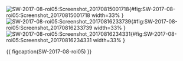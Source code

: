 <!-- MDFIGINCLUDE(SW-2017-08-roi05) -->
<div id="fig:SW-2017-08-roi05">

![SW-2017-08-roi05:Screenshot_20170815001718](img/SW-2017-08-roi05/Screenshot_20170815001718.png){#fig:SW-2017-08-roi05:Screenshot_20170815001718 width=33% }
![SW-2017-08-roi05:Screenshot_20170816233739](img/SW-2017-08-roi05/Screenshot_20170816233739.png){#fig:SW-2017-08-roi05:Screenshot_20170816233739 width=33% }
![SW-2017-08-roi05:Screenshot_20170816234331](img/SW-2017-08-roi05/Screenshot_20170816234331.png){#fig:SW-2017-08-roi05:Screenshot_20170816234331 width=33% }

{{ figcaption(SW-2017-08-roi05) }}
</div>
<!-- /MDFIGINCLUDE(SW-2017-08-roi05) -->
